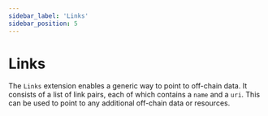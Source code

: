 ```yaml
---
sidebar_label: 'Links'
sidebar_position: 5
---
```


# Links

The `Links` extension enables a generic way to point to off-chain data. It consists of a list of link pairs, each of which contains a `name` and a `uri`. This can be used to point to any additional off-chain data or resources.